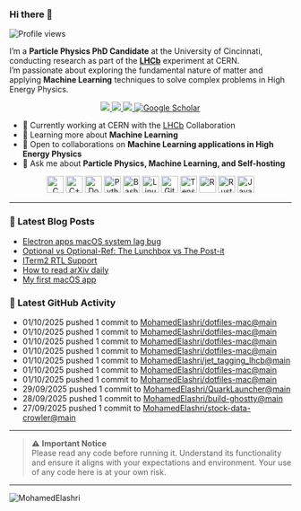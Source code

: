 ### Hi there 👋

<p align="left">
  <img src="https://komarev.com/ghpvc/?username=MohamedElashri&style=flat-square" alt="Profile views" />
</p>

I’m a **Particle Physics PhD Candidate** at the University of Cincinnati, conducting research as part of the **[LHCb](https://home.cern/science/experiments/lhcb)** experiment at CERN.  
I’m passionate about exploring the fundamental nature of matter and applying **Machine Learning** techniques to solve complex problems in High Energy Physics.



<p align="center">
  <a href="https://melashri.net/">
    <img src="https://img.shields.io/badge/Website-melashri.net-blue?logo=google-chrome&logoColor=white" />
  </a>
  <a href="https://linkedin.com/in/elashri">
    <img src="https://img.shields.io/badge/LinkedIn-elashri-blue?logo=linkedin&logoColor=white" />
  </a>
  <a href="https://keybase.io/melashri">
    <img src="https://img.shields.io/badge/Keybase-melashri-orange?logo=keybase&logoColor=white" />
  </a>
  <a href="https://scholar.google.com/citations?user=XtPg3SIAAAAJ&hl=en">
    <img src="https://img.shields.io/badge/Google%20Scholar-Mohamed Elashri-blue?logo=google-scholar" alt="Google Scholar"/>
  </a>

</p>



- 🔭 Currently working at CERN with the [LHCb](https://home.cern/science/experiments/lhcb) Collaboration  
- 🌱 Learning more about **Machine Learning**  
- 👯 Open to collaborations on **Machine Learning applications in High Energy Physics**  
- 💬 Ask me about **Particle Physics, Machine Learning, and Self-hosting**  




<div align="center">
  <img src="https://profilinator.rishav.dev/skills-assets/c-original.svg" alt="C" height="30" />
  <img src="https://profilinator.rishav.dev/skills-assets/cplusplus-original.svg" alt="C++" height="30" />
  <img src="https://profilinator.rishav.dev/skills-assets/docker-original-wordmark.svg" alt="Docker" height="30" />
  <img src="https://profilinator.rishav.dev/skills-assets/python-original.svg" alt="Python" height="30" />
  <img src="https://profilinator.rishav.dev/skills-assets/gnu_bash-icon.svg" alt="Bash" height="30" />
  <img src="https://profilinator.rishav.dev/skills-assets/linux-original.svg" alt="Linux" height="30" />
  <img src="https://profilinator.rishav.dev/skills-assets/git-scm-icon.svg" alt="Git" height="30" />
  <img src="https://profilinator.rishav.dev/skills-assets/tensorflow-icon.svg" alt="TensorFlow" height="30" />
  <img src="https://profilinator.rishav.dev/skills-assets/r.svg" alt="R" height="30" />
  <img src="https://profilinator.rishav.dev/skills-assets/rust-plain.svg" alt="Rust" height="30" />
  <img src="https://profilinator.rishav.dev/skills-assets/javascript-original.svg" alt="JavaScript" height="30" />
</div>

---

### 📌 Latest Blog Posts
<!-- BLOG-POST-LIST:START -->

- [Electron apps macOS system lag bug](https://blog.melashri.net/micro/electon-apps-bug/)
- [Optional vs Optional-Ref: The Lunchbox vs The Post-it](https://blog.melashri.net/micro/std-optional-vs-optional-ref/)
- [ITerm2 RTL Support](https://blog.melashri.net/micro/iterm2-rtl-support/)
- [How to read arXiv daily](https://blog.melashri.net/micro/how-to-read-arxiv-daily/)
- [My first macOS app](https://blog.melashri.net/micro/quark-launcher/)

<!-- BLOG-POST-LIST:END -->

### 📌 Latest GitHub Activity
<!-- ACTIVITY:START -->
- 01/10/2025 pushed 1 commit to [MohamedElashri/dotfiles-mac@main](https://github.com/MohamedElashri/dotfiles-mac/compare/bc787e60ce5bd8115cfcab6c4012f71fed470658...a02d6d070093a89fcbe5976850d2993d40d28a4e)
- 01/10/2025 pushed 1 commit to [MohamedElashri/dotfiles-mac@main](https://github.com/MohamedElashri/dotfiles-mac/compare/c507b7f28f72dd785a544abcf216b0ccae7ff8e9...bc787e60ce5bd8115cfcab6c4012f71fed470658)
- 01/10/2025 pushed 1 commit to [MohamedElashri/dotfiles-mac@main](https://github.com/MohamedElashri/dotfiles-mac/compare/bcb7a86c40964766ab75e700fa871b691aaa1664...c507b7f28f72dd785a544abcf216b0ccae7ff8e9)
- 01/10/2025 pushed 1 commit to [MohamedElashri/dotfiles-mac@main](https://github.com/MohamedElashri/dotfiles-mac/compare/6326e593cb0061d18e672abe344f8b665ea6767c...bcb7a86c40964766ab75e700fa871b691aaa1664)
- 01/10/2025 pushed 1 commit to [MohamedElashri/jet_tagging_lhcb@main](https://github.com/MohamedElashri/jet_tagging_lhcb/compare/1b81cd21a83cb6eb95630338b8a1ae5a1bbc5f7f...eea5722233a3b16283f8210468c85343e4e76804)
- 01/10/2025 pushed 1 commit to [MohamedElashri/dotfiles-mac@main](https://github.com/MohamedElashri/dotfiles-mac/compare/5453545c5aaab993f48aabb7c31e7753f3782fbb...6326e593cb0061d18e672abe344f8b665ea6767c)
- 01/10/2025 pushed 1 commit to [MohamedElashri/dotfiles-mac@main](https://github.com/MohamedElashri/dotfiles-mac/compare/17c9f45de12cbb62fd6805a851363969cdecc1d9...5453545c5aaab993f48aabb7c31e7753f3782fbb)
- 29/09/2025 pushed 1 commit to [MohamedElashri/QuarkLauncher@main](https://github.com/MohamedElashri/QuarkLauncher/compare/5e5bc91af28c5bdf96b4874b573155e3d95b4fb4...d1adb90118b908b6f83db7196e877460610b742e)
- 28/09/2025 pushed 1 commit to [MohamedElashri/build-ghostty@main](https://github.com/MohamedElashri/build-ghostty/compare/6257f18d35e8127be32dd3963bbc596f0d5096fe...205f19e7bb372c8b843023e3ea0026426f82774a)
- 27/09/2025 pushed 1 commit to [MohamedElashri/stock-data-crowler@main](https://github.com/MohamedElashri/stock-data-crowler/compare/c5ffc80da30ab64a1876253de3f96dff72ede0e7...2d38bcf8f94722ec359b62ab795bd6c7d6450780)
<!-- ACTIVITY:END -->

---

> ⚠️ **Important Notice**  
> Please read any code before running it. Understand its functionality and ensure it aligns with your expectations and environment. Your use of any code here is at your own risk.

---

<p>
  <img align="left" src="https://github-readme-stats.vercel.app/api/top-langs/?username=MohamedElashri&layout=compact&hide=jupyter%20notebook,php,html,javascript,css,scss,nsis,less,mathematica&langs_count=8" alt="MohamedElashri" />
</p>
